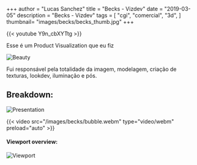  +++
author = "Lucas Sanchez"
title = "Becks - Vizdev"
date = "2019-03-05"
description = "Becks - Vizdev"
tags = [
    "cgi",
    "comercial",
    "3d",
]
thumbnail= "images/becks/becks_thumb.jpg"
+++

{{< youtube Y9n_cbXYTtg >}}

Esse é um Product Visualization que eu fiz

![Beauty](/images/becks/becks01.jpg)

Fui responsável pela totalidade da imagem, modelagem, criação de texturas, lookdev, iluminação e pós.

## Breakdown:

![Presentation](/images/becks/becks02.jpg)

{{< video src="/images/becks/bubble.webm" type="video/webm" preload="auto" >}}

#### Viewport overview:

![Viewport](/images/becks/becks03.jpg)
